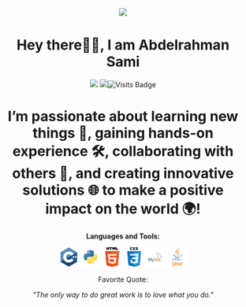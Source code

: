 <div align="center">
<img src="https://i.imgur.com/8MupZHY.gif" width="400px" />
<br>

# Hey there🙋‍♂️, I am Abdelrahman Sami

[<img src="https://img.shields.io/badge/linkedin-%230077B5.svg?&style=for-the-badge&logo=linkedin&logoColor=white" />](https://www.linkedin.com/in/abdelrahman-samy-866886248?utm_source=share&utm_campaign=share_via&utm_content=profile&utm_medium=android_app) [<img src = "https://img.shields.io/badge/facebook-%231877F2.svg?&style=for-the-badge&logo=facebook&logoColor=white">](https://www.facebook.com/abdelrahman.samy.585?mibextid=ZbWKwL)![Visits Badge]([https://badges.pufler.dev/visits/pr2tik1/pr2tik1?style=for-the-badge](https://linktr.ee/Abdelrahman.sami))

# I’m passionate about learning new things 🧠, gaining hands-on experience 🛠️, collaborating with others 🤝, and creating innovative solutions 🌐 to make a positive impact on the world 🌍!

**Languages and Tools:**

<p align="center">

  <div align="center">
 <code><img height="40" src="https://raw.githubusercontent.com/github/explore/80688e429a7d4ef2fca1e82350fe8e3517d3494d/topics/cpp/cpp.png"></code>  <code><img height="40" src="https://raw.githubusercontent.com/github/explore/80688e429a7d4ef2fca1e82350fe8e3517d3494d/topics/python/python.png"></code> <code><img height="40" src="https://raw.githubusercontent.com/github/explore/80688e429a7d4ef2fca1e82350fe8e3517d3494d/topics/html/html.png"></code> <code><img height="40" src="https://raw.githubusercontent.com/github/explore/80688e429a7d4ef2fca1e82350fe8e3517d3494d/topics/css/css.png"></code></code>   <code><img height="40" src="https://raw.githubusercontent.com/github/explore/80688e429a7d4ef2fca1e82350fe8e3517d3494d/topics/mysql/mysql.png"></code> <code><img height="40" src="https://raw.githubusercontent.com/github/explore/80688e429a7d4ef2fca1e82350fe8e3517d3494d/topics/java/java.png"></code>

  </div>
  </p>
  Favorite Quote:
  
  <p align="center">
    <em>"The only way to do great work is to love what you do."</em>
  </p>
